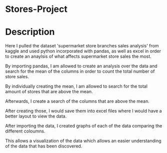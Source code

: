 # Stores-Project

# Description
Here I pulled the dataset 'supermarket store branches sales analysis' from kaggle and used python incorporated with pandas, as well as excel in order to create 
an anaylsis of what affects supermarket store sales the most. 

By importing pandas, I am allowed to create an analysis over the data and search for the mean of the columns in order to count the total number of store sales. 

By individually creating the mean, I am allowed to search for the total amount of stores that are above the mean. 

Afterwards, I create a search of the columns that are above the mean.

After creating those, I would save them into excel files where I would have a better layout to view the data.

After importing the data, I created graphs of each of the data comparing the different coloumns.

This allows a visualization of the data which allows an easier understanding of the data that has been discovered.
